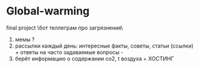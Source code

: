 # Global-warming
final project
\бот теллеграм про загрязнения\
1) мемы ?
2)  рассылки каждый день:
    интересные факты, советы, статьи (ссылки) +
    ответы на часто задаваемые вопросы -
3)  берёт информацию о содержании со2, t воздуха +
ХОСТИНГ
